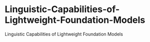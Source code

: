 # Linguistic-Capabilities-of-Lightweight-Foundation-Models
Linguistic Capabilities of Lightweight Foundation Models
